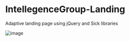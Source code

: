 # IntellegenceGroup-Landing
Adaptive landing page using jQuery and Sick libraries

![image](https://user-images.githubusercontent.com/57669899/133929312-7d66932f-77fc-4bd2-add5-706d6c710789.png)
